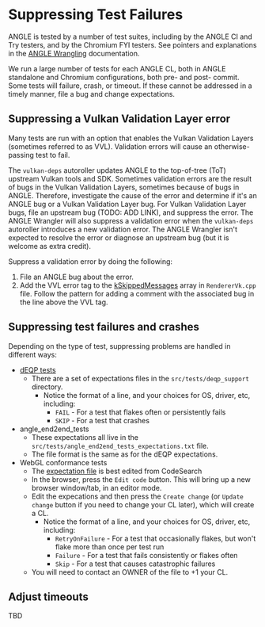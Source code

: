 # Suppressing Test Failures

ANGLE is tested by a number of test suites, including by the ANGLE CI and Try testers, and by the
Chromium FYI testers.  See pointers and explanations in the
[ANGLE Wrangling](https://chromium.googlesource.com/angle/angle/+/refs/heads/main/infra/ANGLEWrangling.md) documentation.

We run a large number of tests for each ANGLE CL, both in ANGLE standalone and Chromium
configurations, both pre- and post- commit.  Some tests will failure, crash, or timeout.  If these
cannot be addressed in a timely manner, file a bug and change expectations.


## Suppressing a Vulkan Validation Layer error

Many tests are run with an option that enables the Vulkan Validation Layers (sometimes referred to
as VVL).  Validation errors will cause an otherwise-passing test to fail.

The `vulkan-deps` autoroller updates ANGLE to the top-of-tree (ToT) upstream Vulkan tools and SDK.
Sometimes validation errors are the result of bugs in the Vulkan Validation Layers, sometimes
because of bugs in ANGLE.  Therefore, investigate the cause of the error and determine if it's an
ANGLE bug or a Vulkan Validation Layer bug.  For Vulkan Validation Layer bugs, file an upstream bug
(TODO: ADD LINK), and suppress the error.  The ANGLE Wrangler will also suppress a validation error
when the `vulkan-deps` autoroller introduces a new validation error.  The ANGLE Wrangler isn't
expected to resolve the error or diagnose an upstream bug (but it is welcome as extra credit).

Suppress a validation error by doing the following:

1. File an ANGLE bug about the error.
2. Add the VVL error tag to the
   [kSkippedMessages](https://chromium.googlesource.com/angle/angle.git/+/8f8ca06dfb903fcc8517c69142c46c05e618f40d/src/libANGLE/renderer/vulkan/RendererVk.cpp#129)
   array in `RendererVk.cpp` file.  Follow the pattern for adding a comment with the associated bug
   in the line above the VVL tag.


## Suppressing test failures and crashes

Depending on the type of test, suppressing problems are handled in different ways:

- [dEQP tests](dEQP.md)
  - There are a set of expectations files in the `src/tests/deqp_support` directory.
    - Notice the format of a line, and your choices for OS, driver, etc, including:
      - `FAIL` - For a test that flakes often or persistently fails
      - `SKIP` - For a test that crashes
- angle_end2end_tests
  - These expectations all live in the `src/tests/angle_end2end_tests_expectations.txt` file.
  - The file format is the same as for the dEQP expectations.
- WebGL conformance tests
  - The [expectation file](https://source.chromium.org/chromium/chromium/src/+/main:content/test/gpu/gpu_tests/test_expectations/webgl_conformance_expectations.txt) is best edited from CodeSearch
  - In the browser, press the `Edit code` button.  This will bring up a new browser window/tab, in an editor mode.
  - Edit the expecations and then press the `Create change` (or `Update change` button if you need to change your CL later), which will create a CL.
    - Notice the format of a line, and your choices for OS, driver, etc, including:
      - `RetryOnFailure` - For a test that occasionally flakes, but won't flake more than once per test run
      - `Failure` - For a test that fails consistently or flakes often
      - `Skip` - For a test that causes catastrophic failures
  - You will need to contact an OWNER of the file to +1 your CL.

## Adjust timeouts

TBD
